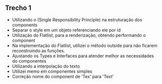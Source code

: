## Trecho 1

- Utilizando o (Single Responsibility Principle) na estruturação dos components
- Separar o style em um objeto referenciando ele por id
- Utilização do Flatlist, para a renderização, obtendo performando o component
- Na implementação do Flatlist, utilizei o método outside para não ficarem reconstruindo as funções.
- Ajustando os Types e Interfaces para atender melhor as necessidades do componentes
- Utilizando a interpolação do texto
- Utilizei memo em componentes simples
- Correção nome do component de 'Tex' para 'Text'